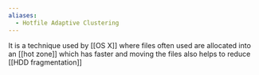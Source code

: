 ```yaml
---
aliases:
  - Hotfile Adaptive Clustering
---
```

It is a technique used by [[OS X]] where files often used are allocated into an [[hot zone]] which has faster and moving the files also helps to reduce [[HDD fragmentation]]